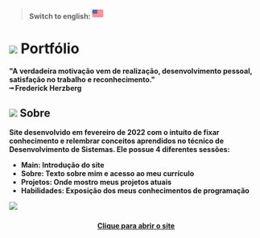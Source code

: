 > #### Switch to english: <kbd>[<img title="English" alt="English" src="flags/united-states.png" width="22">](translation/english/README.en.md)</kbd>

# <img src="https://cdn-icons-png.flaticon.com/512/1752/1752935.png" width="40px;" /> Portfólio

<strong>"A verdadeira motivação vem de realização, desenvolvimento pessoal, satisfação no trabalho e reconhecimento."<strong><br>
╼ Frederick Herzberg

## <img src="https://cdn-icons-png.flaticon.com/512/1752/1752919.png" width="40px;" /> Sobre

Site desenvolvido em fevereiro de 2022 com o intuíto de fixar conhecimento e relembrar conceitos aprendidos no técnico de Desenvolvimento de Sistemas. Ele possue 4 diferentes sessões:
  - <strong>Main</strong>: Introdução do site
  - <strong>Sobre</strong>: Texto sobre mim e acesso ao meu currículo
  - <strong>Projetos</strong>: Onde mostro meus projetos atuais
  - <strong>Habilidades</strong>: Exposição dos meus conhecimentos de programação

  <img src="  https://i.pinimg.com/originals/18/19/9f/18199fa1f69f486283f57d4d6c301803.gif" width="200px;" />
  
<h4 align="center"><a href="https://lauraferrari.netlify.app/">Clique para abrir o site</a></h4>


